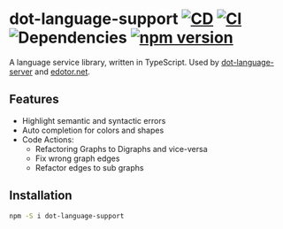 # dot-language-support [![CD](https://github.com/nikeee/dot-language-support/actions/workflows/CD.yml/badge.svg)](https://github.com/nikeee/dot-language-support/actions/workflows/CD.yml) [![CI](https://github.com/nikeee/dot-language-support/actions/workflows/CI.yml/badge.svg)](https://github.com/nikeee/dot-language-support/actions/workflows/CI.yml) ![Dependencies](https://img.shields.io/librariesio/release/npm/dot-language-support) [![npm version](https://img.shields.io/npm/v/dot-language-support)](https://www.npmjs.com/package/dot-language-support)

A language service library, written in TypeScript. Used by [dot-language-server](https://github.com/nikeee/dot-language-server) and [edotor.net](https://edotor.net).

## Features
- Highlight semantic and syntactic errors
- Auto completion for colors and shapes
- Code Actions:
    - Refactoring Graphs to Digraphs and vice-versa
    - Fix wrong graph edges
    - Refactor edges to sub graphs

## Installation
```sh
npm -S i dot-language-support
```

